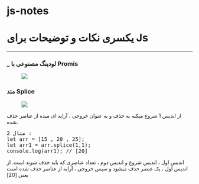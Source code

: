 # js-notes
<h1>یکسری نکات و توضیحات برای Js</h1>
<hr/>
<h3>_ لودینگ مصنوعی با Promis</h3>
<figure><img src="https://eapi.pcloud.com/getpubthumb?code=XZbxHgZS7SRElQ1FNk6RmGGIhJKd8C9Fke7&linkpassword=undefined&size=1444x776&crop=0&type=auto"></figure>
</hr>
<h3>متد Splice</h3>
<figure><img src="https://eth4.pcloud.com/tLZBaA2bnZcC4Zn1BbZZdw6YkkZmd4Z7ZZFfZ80ZzpZ80ZuHZFseEq3cFaOFM4F37aWmK57UAV4k0/ex1.png"></figure>
<p>از اندیس 1 شروع میکنه به حذف و به عنوان خروجی ، آرایه ای میده از عناصر حذف شده.</p>
<pre>
مثال 2 : 
let arr = [15 , 20 , 25];
let arr1 = arr.splice(1,1);
console.log(arr1); // [20]
</pre>
<p>اندیس اول ، اندیس شروع و اندیس دوم ، تعداد عناصری که باید حذف شوند است. از اندیس اول ، یک عنصر حذف میشود و سپس خروجی ، آرایه از عناصر حذف شده است یعنی [20]</p>

